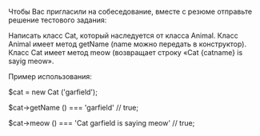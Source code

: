 Чтобы Вас пригласили на собеседование, вместе с резюме отправьте решение тестового задания:

Написать класс Cat, который наследуется от класcа Animal. Класс Animal имеет метод getName (name можно передать в конструктор). Класс Cat имеет метод meow (возвращает строку «Cat {catname} is sayig meow».

Пример использования:

$cat = new Cat ('garfield');

$cat->getName () === 'garfield' // true;

$cat->meow () === 'Cat garfield is saying meow' // true;